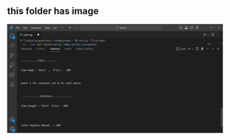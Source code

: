 ## this folder has image


!["img"](https://github.com/Dishamulay20/shopping_cart/blob/77c978f4f066039d3f8683e0b543665fbfdd67fb/images/cart10.PNG)
